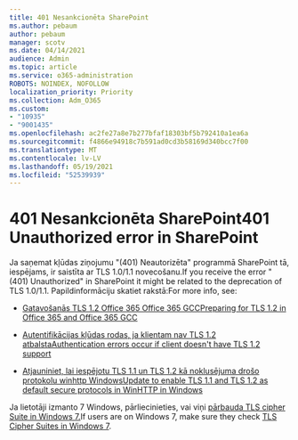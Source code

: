 ```yaml
---
title: 401 Nesankcionēta SharePoint
ms.author: pebaum
author: pebaum
manager: scotv
ms.date: 04/14/2021
audience: Admin
ms.topic: article
ms.service: o365-administration
ROBOTS: NOINDEX, NOFOLLOW
localization_priority: Priority
ms.collection: Adm_O365
ms.custom:
- "10935"
- "9001435"
ms.openlocfilehash: ac2fe27a8e7b277bfaf18303bf5b792410a1ea6a
ms.sourcegitcommit: f4866e94918c7b591ad0cd3b58169d340bcc7f00
ms.translationtype: MT
ms.contentlocale: lv-LV
ms.lasthandoff: 05/19/2021
ms.locfileid: "52539939"
---
```

# <a name="401-unauthorized-error-in-sharepoint"></a><span data-ttu-id="029d8-102">401 Nesankcionēta SharePoint</span><span class="sxs-lookup"><span data-stu-id="029d8-102">401 Unauthorized error in SharePoint</span></span>

<span data-ttu-id="029d8-103">Ja saņemat kļūdas ziņojumu "(401) Neautorizēta" programmā SharePoint tā, iespējams, ir saistīta ar TLS 1.0/1.1 novecošanu.</span><span class="sxs-lookup"><span data-stu-id="029d8-103">If you receive the error "(401) Unauthorized" in SharePoint it might be related to the deprecation of TLS 1.0/1.1.</span></span> <span data-ttu-id="029d8-104">Papildinformāciju skatiet rakstā:</span><span class="sxs-lookup"><span data-stu-id="029d8-104">For more info, see:</span></span>

- [<span data-ttu-id="029d8-105">Gatavošanās TLS 1.2 Office 365 Office 365 GCC</span><span class="sxs-lookup"><span data-stu-id="029d8-105">Preparing for TLS 1.2 in Office 365 and Office 365 GCC</span></span>](/microsoft-365/compliance/prepare-tls-1.2-in-office-365)

- [<span data-ttu-id="029d8-106">Autentifikācijas kļūdas rodas, ja klientam nav TLS 1.2 atbalsta</span><span class="sxs-lookup"><span data-stu-id="029d8-106">Authentication errors occur if client doesn't have TLS 1.2 support</span></span>](/sharepoint/troubleshoot/administration/authentication-errors-tls12-support)

- [<span data-ttu-id="029d8-107">Atjauniniet, lai iespējotu TLS 1.1 un TLS 1.2 kā noklusējuma drošo protokolu winhttp Windows</span><span class="sxs-lookup"><span data-stu-id="029d8-107">Update to enable TLS 1.1 and TLS 1.2 as default secure protocols in WinHTTP in Windows</span></span>](https://support.microsoft.com/topic/update-to-enable-tls-1-1-and-tls-1-2-as-default-secure-protocols-in-winhttp-in-windows-c4bd73d2-31d7-761e-0178-11268bb10392)

<span data-ttu-id="029d8-108">Ja lietotāji izmanto 7 Windows, pārliecinieties, vai viņi [pārbauda TLS cipher Suite in Windows 7.](/windows/win32/secauthn/tls-cipher-suites-in-windows-7)</span><span class="sxs-lookup"><span data-stu-id="029d8-108">If users are on Windows 7, make sure they check [TLS Cipher Suites in Windows 7](/windows/win32/secauthn/tls-cipher-suites-in-windows-7).</span></span>
